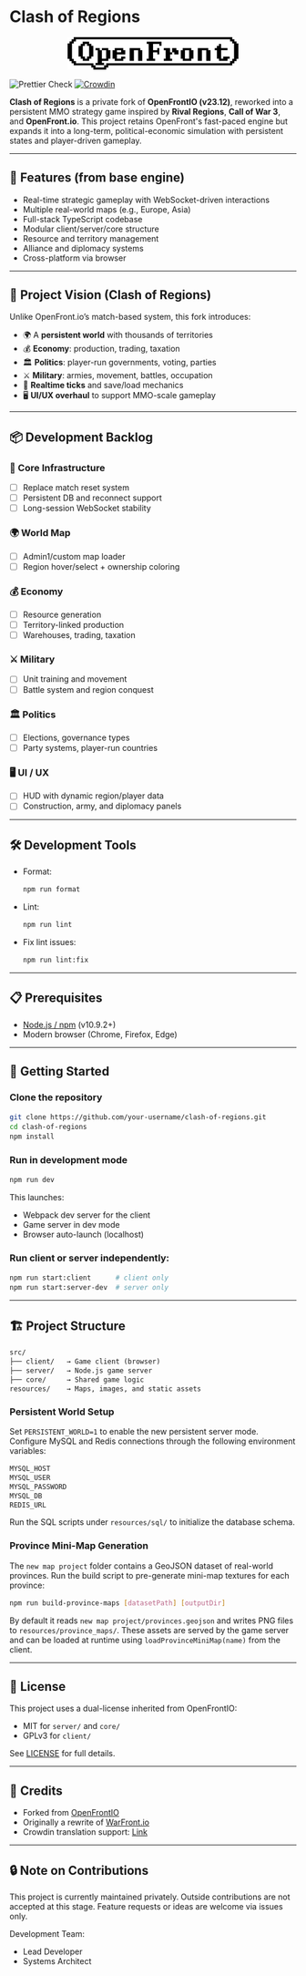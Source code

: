 # Clash of Regions

<p align="center">
  <picture>
    <source media="(prefers-color-scheme: dark)" srcset="resources/images/OpenFrontLogoDark.svg">
    <source media="(prefers-color-scheme: light)" srcset="resources/images/OpenFrontLogo.svg">
    <img src="resources/images/OpenFrontLogo.svg" alt="OpenFrontIO Logo" width="300">
  </picture>
</p>

![Prettier Check](https://github.com/openfrontio/OpenFrontIO/actions/workflows/prettier.yml/badge.svg)
[![Crowdin](https://badges.crowdin.net/openfront-mls/localized.svg)](https://crowdin.com/project/openfront-mls)

**Clash of Regions** is a private fork of **OpenFrontIO (v23.12)**, reworked into a persistent MMO strategy game inspired by **Rival Regions**, **Call of War 3**, and **OpenFront.io**. This project retains OpenFront's fast-paced engine but expands it into a long-term, political-economic simulation with persistent states and player-driven gameplay.

---

## 🌟 Features (from base engine)

- Real-time strategic gameplay with WebSocket-driven interactions
- Multiple real-world maps (e.g., Europe, Asia)
- Full-stack TypeScript codebase
- Modular client/server/core structure
- Resource and territory management
- Alliance and diplomacy systems
- Cross-platform via browser

---

## 🎯 Project Vision (Clash of Regions)

Unlike OpenFront.io’s match-based system, this fork introduces:

- 🌍 A **persistent world** with thousands of territories
- 💰 **Economy**: production, trading, taxation
- 🏛️ **Politics**: player-run governments, voting, parties
- ⚔️ **Military**: armies, movement, battles, occupation
- 🔁 **Realtime ticks** and save/load mechanics
- 🖥️ **UI/UX overhaul** to support MMO-scale gameplay

---

## 📦 Development Backlog

### 🧱 Core Infrastructure
- [ ] Replace match reset system
- [ ] Persistent DB and reconnect support
- [ ] Long-session WebSocket stability

### 🌍 World Map
- [ ] Admin1/custom map loader
- [ ] Region hover/select + ownership coloring

### 💰 Economy
- [ ] Resource generation
- [ ] Territory-linked production
- [ ] Warehouses, trading, taxation

### ⚔️ Military
- [ ] Unit training and movement
- [ ] Battle system and region conquest

### 🏛️ Politics
- [ ] Elections, governance types
- [ ] Party systems, player-run countries

### 🖥️ UI / UX
- [ ] HUD with dynamic region/player data
- [ ] Construction, army, and diplomacy panels

---

## 🛠️ Development Tools

- Format:
  ```bash
  npm run format
  ```
- Lint:
  ```bash
  npm run lint
  ```
- Fix lint issues:
  ```bash
  npm run lint:fix
  ```

---

## 📋 Prerequisites

- [Node.js / npm](https://www.npmjs.com/) (v10.9.2+)
- Modern browser (Chrome, Firefox, Edge)

---

## 🚀 Getting Started

### Clone the repository

```bash
git clone https://github.com/your-username/clash-of-regions.git
cd clash-of-regions
npm install
```

### Run in development mode

```bash
npm run dev
```

This launches:
- Webpack dev server for the client
- Game server in dev mode
- Browser auto-launch (localhost)

### Run client or server independently:

```bash
npm run start:client      # client only
npm run start:server-dev  # server only
```

---

## 🏗️ Project Structure

```
src/
├── client/   → Game client (browser)
├── server/   → Node.js game server
├── core/     → Shared game logic
resources/    → Maps, images, and static assets
```

### Persistent World Setup

Set `PERSISTENT_WORLD=1` to enable the new persistent server mode. Configure
MySQL and Redis connections through the following environment variables:

```
MYSQL_HOST
MYSQL_USER
MYSQL_PASSWORD
MYSQL_DB
REDIS_URL
```

Run the SQL scripts under `resources/sql/` to initialize the database schema.

### Province Mini-Map Generation

The `new map project` folder contains a GeoJSON dataset of real-world provinces.
Run the build script to pre-generate mini-map textures for each province:

```bash
npm run build-province-maps [datasetPath] [outputDir]
```

By default it reads `new map project/provinces.geojson` and writes PNG files to
`resources/province_maps/`. These assets are served by the game server and can
be loaded at runtime using `loadProvinceMiniMap(name)` from the client.



---

## 📝 License

This project uses a dual-license inherited from OpenFrontIO:

- MIT for `server/` and `core/`
- GPLv3 for `client/`

See [LICENSE](LICENSE) for full details.

---

## 🙏 Credits

- Forked from [OpenFrontIO](https://github.com/openfrontio/OpenFrontIO)
- Originally a rewrite of [WarFront.io](https://github.com/WarFrontIO)
- Crowdin translation support: [Link](https://crowdin.com/project/openfront-mls)

---

## 🔒 Note on Contributions

This project is currently maintained privately. Outside contributions are not accepted at this stage. Feature requests or ideas are welcome via issues only.

Development Team:
- Lead Developer
- Systems Architect
